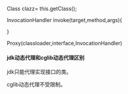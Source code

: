 Class clazz= this.getClass();


InvocationHandler
invoke(target,method,args){

}

Proxy(classloader,interface,InvocationHandler)


#### jdk动态代理和cglib动态代理区别
jdk只能代理实现接口的类。

cglib动态代理不受限制。


